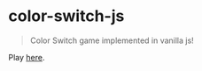 # color-switch-js
> Color Switch game implemented in vanilla js!

Play [here](https://techiepriyansh.github.io/color-switch-js/).
